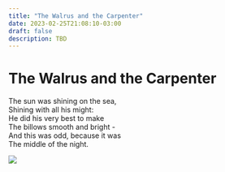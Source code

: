 ```yaml
---
title: "The Walrus and the Carpenter"
date: 2023-02-25T21:08:10-03:00
draft: false
description: TBD
---
```


# The Walrus and the Carpenter

The sun was shining on the sea,  
Shining with all his might:  
He did his very best to make  
The billows smooth and bright -  
And this was odd, because it was  
The middle of the night.

![](brinybeach)